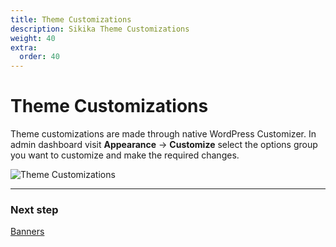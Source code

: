```yaml
---
title: Theme Customizations
description: Sikika Theme Customizations
weight: 40
extra:
  order: 40
---
```


# Theme Customizations

Theme customizations are made through native WordPress Customizer.
In admin dashboard visit **Appearance** &#8594; **Customize** select the options group you want to customize and make the required changes.

![Theme Customizations](https://media.dinomatic.com/images/docs/sikika/sikika-customizations.png)

---

### Next step

[Banners](/docs/sikika/banners/)

